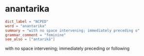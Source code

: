 # anantarika

``` toml
dict_label = "NCPED"
word = "anantarika"
summary = "with no space intervening; immediately preceding o"
grammar_comment = "feminine"
see_also = ["antarikā"]
```

with no space intervening; immediately preceding or following

